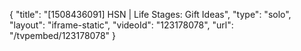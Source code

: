 {
    "title": "[1508436091] HSN | Life Stages: Gift Ideas",
    "type": "solo",
    "layout": "iframe-static",
    "videoId": "123178078",
    "url": "\/tvpembed\/123178078"
}